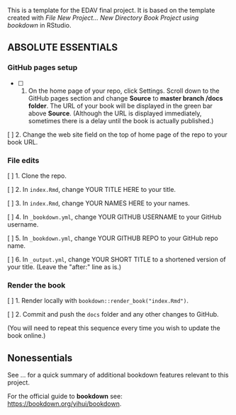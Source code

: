 This is a template for the EDAV final project. It is based on the template created with *File   New Project... New Directory    Book Project using bookdown* in RStudio. 

## ABSOLUTE ESSENTIALS

### GitHub pages setup

- [ ] 1. On the home page of your repo, click Settings. Scroll down to the GitHub pages section and change **Source** to **master branch /docs folder**.  The URL of your book will be displayed in the green bar above **Source**. (Although the URL is displayed immediately, sometimes there is a delay until the book is actually published.)

[ ] 2. Change the web site field on the top of home page of the repo to your book URL.

### File edits

[ ] 1. Clone the repo.

[ ] 2. In `index.Rmd`, change YOUR TITLE HERE to your title.

[ ] 3. In `index.Rmd`, change YOUR NAMES HERE to your names.

[ ] 4. In `_bookdown.yml`, change YOUR GITHUB USERNAME to your GitHub username.

[ ] 5. In `_bookdown.yml`, change YOUR GITHUB REPO to your GitHub repo name.

[ ] 6. In `_output.yml`, change YOUR SHORT TITLE to a shortened version of your title. (Leave the "after:" line as is.)

### Render the book

[ ] 1. Render locally with `bookdown::render_book("index.Rmd")`.

[ ] 2. Commit and push the `docs` folder and any other changes to GitHub. 

(You will need to repeat this sequence every time you wish to update the book online.)


## Nonessentials

See ... for a quick summary of additional bookdown features relevant to this project.

For the official guide to **bookdown** see: https://bookdown.org/yihui/bookdown.

